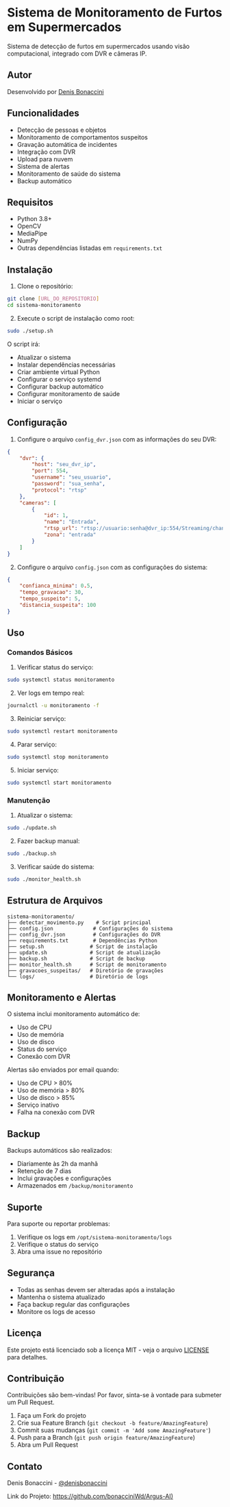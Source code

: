 # Sistema de Monitoramento de Furtos em Supermercados

Sistema de detecção de furtos em supermercados usando visão computacional, integrado com DVR e câmeras IP.

## Autor

Desenvolvido por [Denis Bonaccini](https://github.com/bonacciniWd)

## Funcionalidades

- Detecção de pessoas e objetos
- Monitoramento de comportamentos suspeitos
- Gravação automática de incidentes
- Integração com DVR
- Upload para nuvem
- Sistema de alertas
- Monitoramento de saúde do sistema
- Backup automático

## Requisitos

- Python 3.8+
- OpenCV
- MediaPipe
- NumPy
- Outras dependências listadas em `requirements.txt`

## Instalação

1. Clone o repositório:
```bash
git clone [URL_DO_REPOSITORIO]
cd sistema-monitoramento
```

2. Execute o script de instalação como root:
```bash
sudo ./setup.sh
```

O script irá:
- Atualizar o sistema
- Instalar dependências necessárias
- Criar ambiente virtual Python
- Configurar o serviço systemd
- Configurar backup automático
- Configurar monitoramento de saúde
- Iniciar o serviço

## Configuração

1. Configure o arquivo `config_dvr.json` com as informações do seu DVR:
```json
{
    "dvr": {
        "host": "seu_dvr_ip",
        "port": 554,
        "username": "seu_usuario",
        "password": "sua_senha",
        "protocol": "rtsp"
    },
    "cameras": [
        {
            "id": 1,
            "name": "Entrada",
            "rtsp_url": "rtsp://usuario:senha@dvr_ip:554/Streaming/channels/101",
            "zona": "entrada"
        }
    ]
}
```

2. Configure o arquivo `config.json` com as configurações do sistema:
```json
{
    "confianca_minima": 0.5,
    "tempo_gravacao": 30,
    "tempo_suspeito": 5,
    "distancia_suspeita": 100
}
```

## Uso

### Comandos Básicos

1. Verificar status do serviço:
```bash
sudo systemctl status monitoramento
```

2. Ver logs em tempo real:
```bash
journalctl -u monitoramento -f
```

3. Reiniciar serviço:
```bash
sudo systemctl restart monitoramento
```

4. Parar serviço:
```bash
sudo systemctl stop monitoramento
```

5. Iniciar serviço:
```bash
sudo systemctl start monitoramento
```

### Manutenção

1. Atualizar o sistema:
```bash
sudo ./update.sh
```

2. Fazer backup manual:
```bash
sudo ./backup.sh
```

3. Verificar saúde do sistema:
```bash
sudo ./monitor_health.sh
```

## Estrutura de Arquivos

```
sistema-monitoramento/
├── detectar_movimento.py    # Script principal
├── config.json             # Configurações do sistema
├── config_dvr.json         # Configurações do DVR
├── requirements.txt        # Dependências Python
├── setup.sh               # Script de instalação
├── update.sh              # Script de atualização
├── backup.sh              # Script de backup
├── monitor_health.sh      # Script de monitoramento
├── gravacoes_suspeitas/   # Diretório de gravações
└── logs/                  # Diretório de logs
```

## Monitoramento e Alertas

O sistema inclui monitoramento automático de:
- Uso de CPU
- Uso de memória
- Uso de disco
- Status do serviço
- Conexão com DVR

Alertas são enviados por email quando:
- Uso de CPU > 80%
- Uso de memória > 80%
- Uso de disco > 85%
- Serviço inativo
- Falha na conexão com DVR

## Backup

Backups automáticos são realizados:
- Diariamente às 2h da manhã
- Retenção de 7 dias
- Inclui gravações e configurações
- Armazenados em `/backup/monitoramento`

## Suporte

Para suporte ou reportar problemas:
1. Verifique os logs em `/opt/sistema-monitoramento/logs`
2. Verifique o status do serviço
3. Abra uma issue no repositório

## Segurança

- Todas as senhas devem ser alteradas após a instalação
- Mantenha o sistema atualizado
- Faça backup regular das configurações
- Monitore os logs de acesso

## Licença

Este projeto está licenciado sob a licença MIT - veja o arquivo [LICENSE](LICENSE) para detalhes.

## Contribuição

Contribuições são bem-vindas! Por favor, sinta-se à vontade para submeter um Pull Request.

1. Faça um Fork do projeto
2. Crie sua Feature Branch (`git checkout -b feature/AmazingFeature`)
3. Commit suas mudanças (`git commit -m 'Add some AmazingFeature'`)
4. Push para a Branch (`git push origin feature/AmazingFeature`)
5. Abra um Pull Request

## Contato

Denis Bonaccini - [@denisbonaccini](https://github.com/denisbonaccini)

Link do Projeto: [https://github.com/bonacciniWd/Argus-AI)](https://github.com/bonacciniWd/Argus-AI) 
